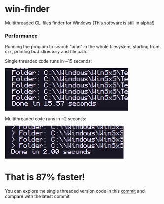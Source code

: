 # win-finder

Multithreaded CLI files finder for Windows (This software is still in alpha!)

### Performance

Running the program to search "amd" in the whole filesystem, starting from `C:\`, printing both directory and file path.

Single threaded code runs in ~15 seconds:

![single thread time](imgs/single_thread.png)

Multithreaded code runs in ~2 seconds:

![multithread time](imgs/multithreaded.png)

# That is 87% faster!

You can explore the single threaded version code in this [commit](https://github.com/douglasselias/win-finder/commit/6534f0046b5dabcd96acee05fd406f4c8402c6d8) and compare with the latest commit.